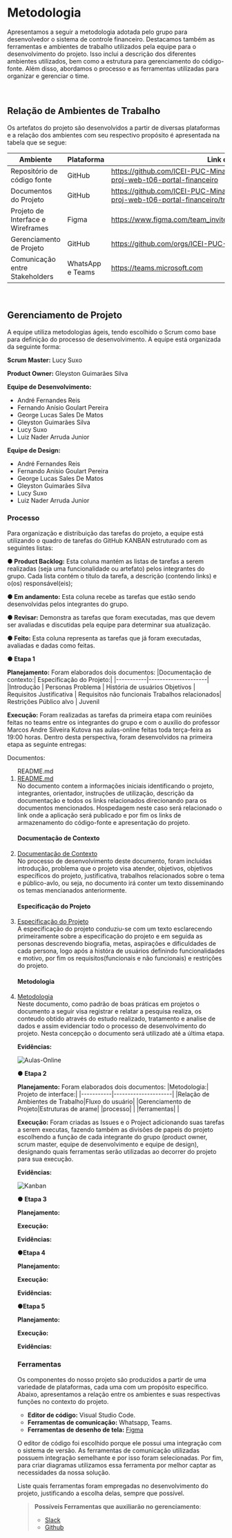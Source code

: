 
# Metodologia

Apresentamos a seguir a metodologia adotada pelo grupo para desenvolvedor o sistema de controle financeiro. Destacamos também as ferramentas e ambientes de trabalho utilizados pela equipe para o desenvolvimento do projeto. Isso inclui a descrição dos diferentes ambientes utilizados, bem como a estrutura para gerenciamento do código-fonte. Além disso, abordamos o processo e as ferramentas utilizadas para organizar e gerenciar o time.

<br>


## Relação de Ambientes de Trabalho

Os artefatos do projeto são desenvolvidos a partir de diversas plataformas e a relação dos ambientes com seu respectivo propósito é apresentada na tabela que se segue:

|Ambiente    | Plataforma  | Link de Acesso |
|-----------|---------------------|-------------------|
|Repositório de código fonte| GitHub |https://github.com/ICEI-PUC-Minas-PMV-ADS/pmv-ads-2023-1-e1-proj-web-t06-portal-financeiro  | 
|Documentos do Projeto| GitHub | https://github.com/ICEI-PUC-Minas-PMV-ADS/pmv-ads-2023-1-e1-proj-web-t06-portal-financeiro/tree/main/docs |
|Projeto de Interface e Wireframes| Figma | https://www.figma.com/team_invite/redeem/m2iPoeeV0mD8wRWqAdBlXy |
|Gerenciamento de Projeto| GitHub | https://github.com/orgs/ICEI-PUC-Minas-PMV-ADS/projects/333 |
|Comunicação entre Stakeholders | WhatsApp e Teams |  https://teams.microsoft.com  |

<br>

## Gerenciamento de Projeto

A equipe utiliza metodologias ágeis, tendo escolhido o Scrum como base para definição do processo de desenvolvimento.
A equipe está organizada da seguinte forma:

**Scrum Master:** Lucy Suxo

**Product Owner:** Gleyston Guimarães Silva

**Equipe de Desenvolvimento:** 
- André Fernandes Reis
- Fernando Anísio Goulart Pereira
- George Lucas Sales De Matos
- Gleyston Guimarães Silva
- Lucy Suxo
- Luiz Nader Arruda Junior

**Equipe de Design:**
- André Fernandes Reis
- Fernando Anísio Goulart Pereira
- George Lucas Sales De Matos
- Gleyston Guimarães Silva
- Lucy Suxo
- Luiz Nader Arruda Junior

### Processo

Para organização e distribuição das tarefas do projeto, a equipe está utilizando o quadro de tarefas do GitHub KANBAN estruturado com as seguintes listas:

**● Product Backlog:** Esta coluna mantém as listas de tarefas a serem realizadas (seja uma funcionalidade ou artefato) pelos integrantes do grupo. Cada lista contém o título da tarefa, a descrição (contendo links) e o(os) responsável(eis);

**● Em andamento:** Esta coluna recebe as tarefas que estão sendo desenvolvidas pelos integrantes do grupo.

**● Revisar:** Demonstra as tarefas que foram executadas, mas que devem ser avaliadas e discutidas pela equipe para determinar sua atualização.

**● Feito:** Esta coluna representa as tarefas que já foram executadas, avaliadas e dadas como feitas.

**● Etapa 1**

**Planejamento:** Foram elaborados dois documentos:
|Documentação de contexto:|  Especificação do Projeto:|
|-----------|---------------------|
|Introdução | Personas
Problema | História de usuários
Objetivos | Requisitos
Justificativa | Requisitos não funcionais
Trabalhos relacionados| Restrições
Público alvo | Juvenil

**Execução:** Foram realizadas as tarefas da primeira etapa com reuiniões feitas no teams entre os integrantes do grupo e com o auxilio do professor Marcos Andre Silveira Kutova nas aulas-online feitas toda terça-feira as 19:00 horas. Dentro desta perspectiva, foram desenvolvidos na primeira etapa as seguinte entregas:

Documentos: 
<ol>
README.md
<li><a href="/README.md"> README.md</a></li>
 No documento contem a informações iniciais identificando o projeto, integrantes, orientador, instruções de utilização, descrição da documentação e todos os links relacionados direcionando para os documentos mencionados. Hospedagem neste caso será relacionado o link onde a aplicação será publicado e por fim os links de armazenamento do código-fonte e apresentação do projeto.

####  Documentação de Contexto
<li><a href="docs/01-Documentação de Contexto.md"> Documentação de Contexto</a></li>
 No processo de desenvolvimento deste documento, foram incluidas introdução, problema que o projeto visa atender, objetivos, objetivos específicos do projeto, justificativa, trabalhos relacionados sobre o tema e público-avlo, ou seja, no documento irá conter um texto disseminando os temas mencianados anteriormente. 
 
#### Especificação do Projeto
<li><a href="docs/02-Especificação do Projeto.md"> Especificação do Projeto</a></li>
 A especificação do projeto conduziu-se com um texto esclarecendo primeiramente sobre a especificação do projeto e em seguida as personas descrevendo biografia, metas, aspirações e dificuldades de cada persona, logo após a históra de usuários definindo funcionalidades e motivo, por fim os requisitos(funcionais e não funcionais) e restrições do projeto.
 
 #### Metodologia
<li><a href="docs/03-Metodologia.md"> Metodologia</a></li>
 Neste documento, como padrão de boas práticas em projetos o documento a seguir visa registrar e relatar a pesquisa realiza, os conteudo obtido através do estudo realizado, tratamento e analise de dados e assim evidenciar todo o processo de desenvolvimento do projeto. Nesta concepção o documento será utilizado até a última etapa.
 
**Evidências:**

![Aulas-Online](img/aulas-online1.png)

**● Etapa 2**

**Planejamento:** Foram elaborados dois documentos:
|Metodologia:| Projeto de interface:|
|-----------|---------------------|
|Relação de Ambientes de Trabalho|Fluxo do usuário|
|Gerenciamento de Projeto|Estruturas de arame|
|processo| |
|ferramentas| |


**Execução:** Foram criadas as Issues e o Project adicionando suas tarefas a serem executas, fazendo também as divisões de papeis do projeto escolhendo a função de cada integrante do grupo (product owner, scrum master, equipe de desenvolvimento e equipe de design), designando quais ferramentas serão utilizadas ao decorrer do projeto para sua execução.

**Evidências:**

![Kanban](img/Kanban1.png)

**● Etapa 3**

**Planejamento:**

**Execução:**

**Evidências:**

**●Etapa 4**

**Planejamento:**

**Execução:**

**Evidências:**

**●Etapa 5**

**Planejamento:**

**Execução:**

**Evidências:**

### Ferramentas

Os componentes do nosso projeto são produzidos a partir de uma variedade de plataformas, cada uma com um propósito específico. Abaixo, apresentamos a relação entre os ambientes e suas respectivas funções no contexto do projeto.

* **Editor de código:** Visual Studio Code.
* **Ferramentas de comunicação:** Whatsapp, Teams.
* **Ferramentas de desenho de tela:** [Figma](https://www.figma.com/team_invite/redeem/m2iPoeeV0mD8wRWqAdBlXy)

O editor de código foi escolhido porque ele possui uma integração com o
sistema de versão. As ferramentas de comunicação utilizadas possuem
integração semelhante e por isso foram selecionadas. Por fim, para criar
diagramas utilizamos essa ferramenta por melhor captar as
necessidades da nossa solução.

Liste quais ferramentas foram empregadas no desenvolvimento do projeto, justificando a escolha delas, sempre que possível.
 
> **Possíveis Ferramentas que auxiliarão no gerenciamento**: 
> - [Slack](https://slack.com/)
> - [Github](https://github.com/)
